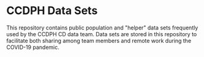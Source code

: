 # CCDPH Data Sets
This repository contains public population and "helper" data sets frequently used by the CCDPH CD data team. Data sets are stored in this repository to facilitate both sharing among team members and remote work during the COVID-19 pandemic.
